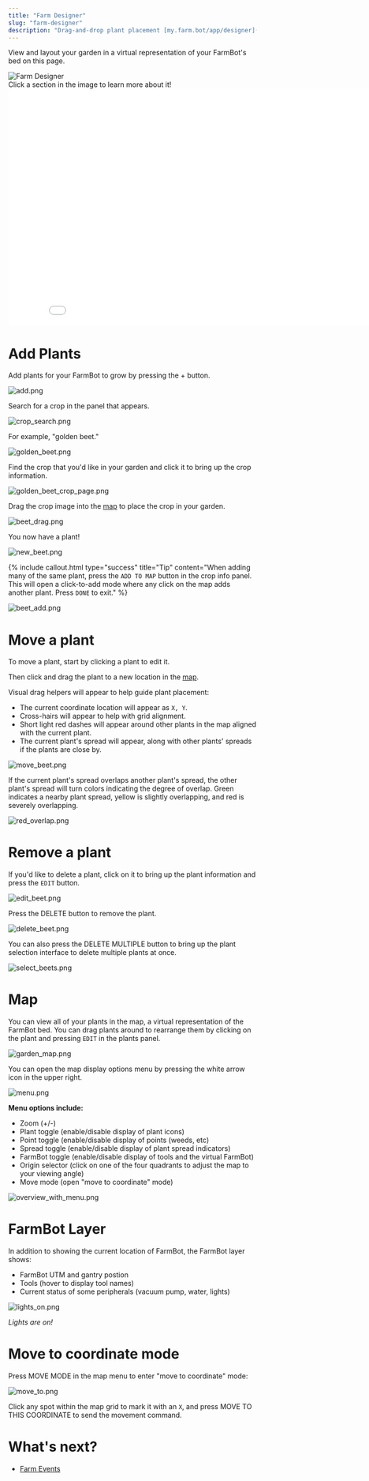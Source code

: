 ```yaml
---
title: "Farm Designer"
slug: "farm-designer"
description: "Drag-and-drop plant placement [my.farm.bot/app/designer](https://my.farm.bot/app/designer)"
---
```


View and layout your garden in a virtual representation of your FarmBot's bed on this page.

<div class="nav-image">
  <img class="nav-image" src="_images/overview.png" alt="Farm Designer" />
  <a href="#add-plants" style="top: 12%; left: 0%; width: 30.75%; height: 87%;"></a>
  <a href="#map" style="top: 12%; left: 30.75%; width: 69%; height: 87%;"></a>
</div>
<figcaption class="caption">Click a section in the image to learn more about it!</figcaption>



<iframe class="embedly-embed" src="//cdn.embedly.com/widgets/media.html?src=https%3A%2F%2Fwww.youtube.com%2Fembed%2Fvideoseries%3Flist%3DPLMhsMRlKjcNIYlDKDdKvPQuHqBjjS1ZGc&url=http%3A%2F%2Fwww.youtube.com%2Fwatch%3Fv%3DGVb4fYaqy2M&image=https%3A%2F%2Fi.ytimg.com%2Fvi%2FGVb4fYaqy2M%2Fhqdefault.jpg&key=f2aa6fc3595946d0afc3d76cbbd25dc3&type=text%2Fhtml&schema=youtube" width="854" height="480" scrolling="no" frameborder="0" allowfullscreen></iframe>



# Add Plants

Add plants for your FarmBot to grow by pressing the <span class="fb-circle-button fb-green">+</span> button.

![add.png](_images/add.png)

Search for a crop in the panel that appears.

![crop_search.png](_images/crop_search.png)

For example, "golden beet."

![golden_beet.png](_images/golden_beet.png)

Find the crop that you'd like in your garden and click it to bring up the crop information.

![golden_beet_crop_page.png](_images/golden_beet_crop_page.png)

Drag the crop image into the [map](#map) to place the crop in your garden.

![beet_drag.png](_images/beet_drag.png)

You now have a plant!

![new_beet.png](_images/new_beet.png)



{%
include callout.html
type="success"
title="Tip"
content="When adding many of the same plant, press the `ADD TO MAP` button in the crop info panel. This will open a click-to-add mode where any click on the map adds another plant. Press `DONE` to exit."
%}



![beet_add.png](_images/beet_add.png)



# Move a plant

To move a plant, start by clicking a plant to edit it.

Then click and drag the plant to a new location in the [map](#map).

Visual drag helpers will appear to help guide plant placement:
 * The current coordinate location will appear as `X, Y`.
 * Cross-hairs will appear to help with grid alignment.
 * Short light red dashes will appear around other plants in the map aligned with the current plant.
 * The current plant's spread will appear, along with other plants' spreads if the plants are close by.

![move_beet.png](_images/move_beet.png)

If the current plant's spread overlaps another plant's spread, the other plant's spread will turn colors indicating the degree of overlap. Green indicates a nearby plant spread, yellow is slightly overlapping, and red is severely overlapping.

![red_overlap.png](_images/red_overlap.png)



# Remove a plant

If you'd like to delete a plant, click on it to bring up the plant information and press the `EDIT` button.

![edit_beet.png](_images/edit_beet.png)

Press the <span class="fb-button fb-red">DELETE</span> button to remove the plant.

![delete_beet.png](_images/delete_beet.png)

You can also press the <span class="fb-button fb-gray">DELETE MULTIPLE</span> button to bring up the plant selection interface to delete multiple plants at once.

![select_beets.png](_images/select_beets.png)



# Map

You can view all of your plants in the map, a virtual representation of the FarmBot bed. You can drag plants around to rearrange them by clicking on the plant and pressing `EDIT` in the plants panel.

![garden_map.png](_images/garden_map.png)

You can open the map display options menu by pressing the white arrow icon in the upper right.

![menu.png](_images/menu.png)

**Menu options include:**
* Zoom (+/-)
* Plant toggle (enable/disable display of plant icons)
* Point toggle (enable/disable display of points (weeds, etc)
* Spread toggle (enable/disable display of plant spread indicators)
* FarmBot toggle (enable/disable display of tools and the virtual FarmBot)
* Origin selector (click on one of the four quadrants to adjust the map to your viewing angle)
* Move mode (open "move to coordinate" mode)

![overview_with_menu.png](_images/overview_with_menu.png)



# FarmBot Layer

In addition to showing the current location of FarmBot, the FarmBot layer shows:
 * FarmBot UTM and gantry postion
 * Tools (hover to display tool names)
 * Current status of some peripherals (vacuum pump, water, lights)

![lights_on.png](_images/lights_on.png)

_Lights are on!_



# Move to coordinate mode

Press <span class="fb-button fb-gray">MOVE MODE</span> in the map menu to enter "move to coordinate" mode:

![move_to.png](_images/move_to.png)

Click any spot within the map grid to mark it with an `X`, and press <span class="fb-button fb-gray">MOVE TO THIS COORDINATE</span> to send the movement command.

# What's next?

 * [Farm Events](farm-events.md)
